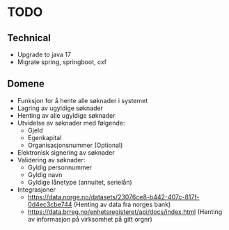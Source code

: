 
# TODO


## Technical
* Upgrade to java 17
* Migrate spring, springboot, cxf


## Domene
* Funksjon for å hente alle søknader i systemet
* Lagring av ugyldige søknader
* Henting av alle ugyldige søknader
* Utvidelse av søknader med følgende:
  * Gjeld
  * Egenkapital
  * Organisasjonsnummer (Optional)
* Elektronisk signering av søknader
* Validering av søknader:
  * Gyldig personnummer
  * Gyldig navn
  * Gyldige lånetype (annuitet, serielån)
* Integrasjoner
  * https://data.norge.no/datasets/23076ce8-b442-407c-817f-0d4ec3cbe744 (Henting av data fra norges bank)
  * https://data.brreg.no/enhetsregisteret/api/docs/index.html (Henting av informasjon på virksomhet på gitt orgnr)


